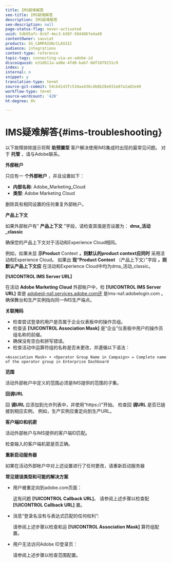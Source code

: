 ```yaml
---
title: IMS疑难解答
seo-title: IMS疑难解答
description: IMS疑难解答
seo-description: null
page-status-flag: never-activated
uuid: 5db95afc-8cbf-4ec3-b58f-504486fe4a40
contentOwner: sauviat
products: SG_CAMPAIGN/CLASSIC
audience: integrations
content-type: reference
topic-tags: connecting-via-an-adobe-id
discoiquuid: e31db11a-ad8e-4fd0-bab7-0df1079231c9
index: y
internal: n
snippet: y
translation-type: tm+mt
source-git-commit: 54cb4143fc534aa436c4b8b28e031e87a2a02e40
workflow-type: tm+mt
source-wordcount: '420'
ht-degree: 0%

---
```



# IMS疑难解答{#ims-troubleshooting}

以下故障排除提示将帮 **助预置型** 客户解决使用IMS集成时出现的最常见问题。 对于 **托管** ，请与Adobe联系。

**外部帐户**

只应有一 **个外部帐户** ，并且设置如下：

* **内部名称**: Adobe_Marketing_Cloud
* **类型**: Adobe Marketing Cloud

删除具有相同设置的任何重复外部帐户。

**产品上下文**

如果外部帐户有“ **产品上下文** ”字段，请检查其值是否设置为： **dma_活动_classic**

确保您的产品上下文对于活动和Experience Cloud相同。

例如，如果未显 **示Product** Context **，则默认的product context应同时** 采用活动和Experience Cloud。 如果出 **现“Product Context** （产品上下文）”字段 **，则默认产品上下文应** 在活动和Experience Cloud中均为dma_活动_classic。

**[!UICONTROL IMS Server URL]**

在活动 **Adobe Marketing Cloud** 外部帐户中，检 **[!UICONTROL IMS Server URL]** 查是 [adobeid-na1.services.adobe.com还](https://adobeid-na1.services.adobe.com/) 是ims-na1.adobelogin.com [](http://ims-na1.adobelogin.com/)。 确保舞台和生产实例指向同一IMS生产端点。

**关联掩码**

* 检查尝试登录的用户是否属于企业仪表板中的操作员组。
* 检查该 **[!UICONTROL Association Mask]** 是“企业”仪表板中用户的操作员组名称的前缀。
* 确保没有空白和拼写错误。
* 检查活动中运算符组的名称是否未更改，并遵循以下语法：

```
<Association Mask> + <Operator Group Name in Campaign> = Complete name of the operator group in Enterprise Dashboard
```

**范围**

活动外部帐户中定义的范围必须是IMS提供的范围的子集。

**回调URL**

回 **调URL** 应添加到允许列表中，并使用“https://”开始。 检查回 **调URL** 是否已链接到相应实例。 例如，生产实例应重定向到生产URL。

**客户端ID和机密**

活动外部帐户与IMS提供的客户端ID匹配。

检查输入的客户端机密是否正确。

**重新启动服务器**

如果在活动外部帐户中对上述设置进行了任何更改，请重新启动服务器

**常见错误类型和可能的解决方案**

* 用户被重定向到adobe.com页面：

   这有问题 **[!UICONTROL Callback URL]**。 请参阅上述步骤以检查配 **[!UICONTROL Callback URL]** 置。

* 消息“登录名没有与表达式匹配的任何权利”:

   请参阅上述步骤以检查和运 **[!UICONTROL Association Mask]** 算符组配置。

* 用户无法访问Adobe ID登录页：

   请参阅上述步骤以检查范围配置。

